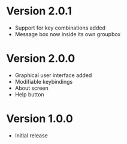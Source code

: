 # Version 2.0.1

- Support for key combinations added
- Message box now inside its own groupbox

# Version 2.0.0

- Graphical user interface added
- Modifiable keybindings
- About screen
- Help button

# Version 1.0.0

- Initial release
